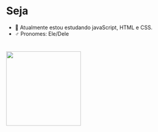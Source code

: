 <h1> Seja </h1>


- 💬 Atualmente estou estudando javaScript, HTML e CSS.
- ♂ Pronomes: Ele/Dele

<h1> 
  
  <img src="https://ik.imagekit.io/hhzsmcsnr/giphy.gif?ik-sdk-version=javascript-1.4.3&updatedAt=1674582135129" witd="200px" height="200px"> 
  
</h1>


